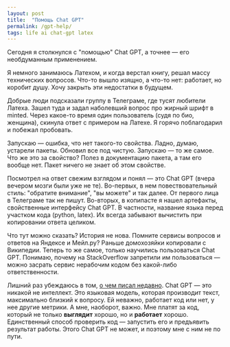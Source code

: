 ```yaml
---
layout: post
title:  "Помощь Chat GPT"
permalink: /gpt-help/
tags: life ai chat-gpt latex
---
```


Сегодня я столкнулся с "помощью" Chat GPT, а точнее — его необдуманным применением.

Я немного занимаюсь Латехом, и когда верстал книгу, решал массу технических вопросов. Что-то вышло изящно, а что-то нет: работает, но коробит душу. Хочу закрыть эти недостатки в будущем.

Добрые люди подсказали группу в Телеграме, где тусят любители Латеха. Зашел туда и задал наболевший вопрос про жирный шрифт в minted. Через какое-то время один пользователь (судя по био, женщина), скинула ответ с примером на Латехе. Я горячо поблагодарил и побежал пробовать.

Запускаю — ошибка, что нет такого-то свойства. Ладно, думаю, устарели пакеты. Обновил все под чистую. Запускаю — то же самое. Что же это за свойство? Полез в документацию пакета, а там его вообще нет. Пакет ничего не знает об этом свойстве.

Посмотрел на ответ свежим взглядом и понял — это Chat GPT (вчера вечером мозги были уже не те). Во-первых, в нем повествовательный стиль: "обратите внимание", "вы можете" и так далее. От первого лица в Телеграме так не пишут. Во-вторых, в копипасте я нашел артефакты, свойственные интерфейсу Chat GPT. В частности, название языка перед участком кода (python, latex). Их всегда забывают вычистить при копировании ответа целиком.

Что тут можно сказать? История не нова. Помните сервисы вопросов и ответов на Яндексе и Мейл.ру? Раньше домохозяйки копировали с Википедии. Теперь то же самое, только научились пользоваться Chat GPT. Понимаю, почему на StackOverflow запретили им пользоваться — можно засрать сервис нерабочим кодом без какой-либо ответственности.

[ai]: /ai/

Лишний раз убеждаюсь в том, [о чем писал недавно][ai]. Chat GPT — это никакой не интеллект. Это языковая модель, которая производит текст, максимально близкий к вопросу. Ей неважно, работает код или нет, у нее другие метрики. А мне, наоборот, важно. Мне платят за код, который не только **выглядит** хорошо, но и **работает** хорошо. Единственный способ проверить код — запустить его и предъявить результат работы. Этого Chat GPT не может, и поэтому мне с ним не по пути.
